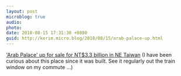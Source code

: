 ```yaml
---
layout: post
microblog: true
audio: 
photo: 
date: 2018-08-15 17:31:30 +0800
guid: http://kerim.micro.blog/2018/08/15/arab-palace-up.html
---
```

['Arab Palace' up for sale for NT$3.3 billion in NE Taiwan](https://www.taiwannews.com.tw/en/news/3507288) (I have been curious about this place since it was built. See it regularly out the train window on my commute …)
